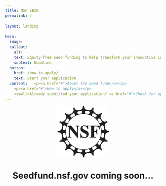 ```yaml
---
title: NSF SBIR
permalink: /

layout: landing

hero:
  image:
  callout:
    alt:
    text: Equity-free seed funding to help transform your innovative idea into a scalable product or service.
    subtext: Deadline
  button:
    href: /how-to-apply/
    text: Start your application
  content:   <p><a href="#">About the seed fund</a></p>
    <p><a href="#">How to apply</a></p>
    <small>Already submitted your application? <a href="#">Check for updates on FastLane</a>.</small>
---
```

<div style="text-align:center;">
<img src="/assets/img/nsf-logo.gif"/><br>
<h1>Seedfund.nsf.gov coming soon...</h1>
</div>
